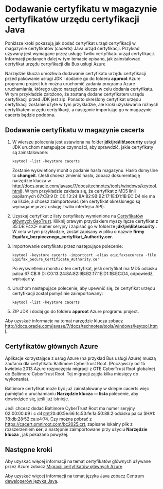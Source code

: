 <properties 
    pageTitle="Dodawanie certyfikatu do magazynu urzędu certyfikacji Java | Microsoft Azure" 
    description="Dowiedz się, jak dodać certyfikat urząd certyfikacji w magazynie certyfikatów (cacerts) urzędu certyfikacji Java usługi Twilio lub Bus usługi Azure." 
    services="" 
    documentationCenter="java" 
    authors="rmcmurray" 
    manager="wpickett" 
    editor=""/>

<tags 
    ms.service="multiple" 
    ms.workload="na" 
    ms.tgt_pltfrm="na" 
    ms.devlang="Java" 
    ms.topic="article" 
    ms.date="08/11/2016" 
    ms.author="robmcm"/>

# <a name="adding-a-certificate-to-the-java-ca-certificates-store"></a>Dodawanie certyfikatu w magazynie certyfikatów urzędu certyfikacji Java
Poniższe kroki pokazują jak dodać certyfikat urząd certyfikacji w magazynie certyfikatów (cacerts) Java urząd certyfikacji. Przykład używany jest wymagane przez usługę Twilio certyfikatu urząd certyfikacji. Informacji podanych dalej w tym temacie opisano, jak zainstalować certyfikat urzędu certyfikacji dla Bus usługi Azure. 

Narzędzie klucza umożliwia dodawanie certyfikatu urzędu certyfikacji przed pakowanie usługi JDK i dodanie go do folderu **approot** Azure programu project lub można uruchomić zadania programu Azure uruchamiania, którego użyto narzędzie klucza w celu dodania certyfikatu. W tym przykładzie założono, że zostaną dodane certyfikatem urzędu certyfikacji przed JDK jest zip. Ponadto określony certyfikat urzędu certyfikacji zostanie użyte w tym przykładzie, ale kroki uzyskiwania różnych certyfikatem urzędu certyfikacji, a następnie importując go w magazynie cacerts będzie podobna.

## <a name="to-add-a-certificate-to-the-cacerts-store"></a>Dodawanie certyfikatu w magazynie cacerts

1. W wierszu polecenia jest ustawiona na folder **jdk\jre\lib\security** usługi JDK uruchom następujące czynności, aby sprawdzić, jakie certyfikaty są zainstalowane:

    `keytool -list -keystore cacerts`

    Zostanie wyświetlony monit o podanie hasła magazynu. Hasło domyślne to **changeit**. (Jeśli chcesz zmienić hasło, zobacz dokumentację narzędzie klucza w <http://docs.oracle.com/javase/7/docs/technotes/tools/windows/keytool.html>). W tym przykładzie zakłada się, że certyfikat z MD5 linii papilarnych 67:CB:9 D: C0:13:24:8A:82:9B:B2:17:1E:D1:1B:EC:D4 nie ma na liście, a chcesz zaimportować (ten certyfikat określonego są wymagane przez usługę Twilio interfejsu API).
2. Uzyskaj certyfikat z listy certyfikaty wymienione na [Certyfikatów głównych GeoTrust](http://www.geotrust.com/resources/root-certificates/). Kliknij prawym przyciskiem myszy łącze certyfikat z 35:DE:F4:CF numer seryjny i zapisać go w folderze **jdk\jre\lib\security** . W celu w tym przykładzie, został zapisany w pliku o nazwie **firmy Equifax\_bezpiecznego\_certyfikat\_Authority.cer**.
3. Importowanie certyfikatu przez następujące polecenie:

    `keytool -keystore cacerts -importcert -alias equifaxsecureca -file Equifax_Secure_Certificate_Authority.cer`

    Po wyświetleniu monitu o ten certyfikat, jeśli certyfikat ma MD5 odcisku palca 67:CB:9 D: C0:13:24:8A:82:9B:B2:17:1E:D1:1B:EC:D4, odpowiedź, wpisując **y**.
4. Uruchom następujące polecenie, aby upewnić się, że certyfikat urzędu certyfikacji został pomyślnie zaimportowany:

    `keytool -list -keystore cacerts`

5. ZIP JDK i dodaj go do folderu **approot** Azure programu project.

Aby uzyskać informacje na temat narzędzie klucza zobacz <http://docs.oracle.com/javase/7/docs/technotes/tools/windows/keytool.html>.

## <a name="azure-root-certificates"></a>Certyfikatów głównych Azure

Aplikacje korzystające z usług Azure (na przykład Bus usługi Azure) muszą zaufania dla certyfikatu Baltimore CyberTrust Root. (Począwszy od 15 kwietnia 2013 Azure rozpoczęcia migracji z GTE CyberTrust Root globalnej do Baltimore CyberTrust Root. Tej migracji zajęła kilka miesięcy do wykonania).

Baltimore certyfikat może być już zainstalowany w sklepie cacerts więc pamiętać o uruchamianiu **Narzędzie klucza — lista** polecenie, aby dowiedzieć się, jeśli już istnieje.

Jeśli chcesz dodać Baltimore CyberTrust Root ma numer seryjny 02:00:00:b9 i c d4:de:20:d0:5e:66:fc:53:fe:1a:50:88:2 odcisku palca SHA1: 78:db:28:52:ca:e4:74. Czy można pobrać z <https://cacert.omniroot.com/bc2025.crt>, zapisane lokalny plik z rozszerzeniem **cer**, a następnie zaimportowane przy użyciu **Narzędzie klucza** , jak pokazano powyżej.

## <a name="next-steps"></a>Następne kroki

Aby uzyskać więcej informacji na temat certyfikatów głównych używane przez Azure zobacz [Migracji certyfikatów głównych Azure](http://blogs.msdn.com/b/windowsazure/archive/2013/03/15/windows-azure-root-certificate-migration.aspx).

Aby uzyskać więcej informacji na temat języka Java zobacz [Centrum deweloperów języka Java](/develop/java/).
